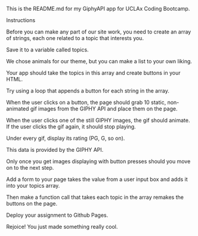 This is the README.md for my GiphyAPI app for UCLAx Coding Bootcamp.

Instructions

Before you can make any part of our site work, you need to create an array of strings, each one related to a topic that interests you.

Save it to a variable called topics.

We chose animals for our theme, but you can make a list to your own liking.

Your app should take the topics in this array and create buttons in your HTML.

Try using a loop that appends a button for each string in the array.

When the user clicks on a button, the page should grab 10 static, non-animated gif images from the GIPHY API and place them on the page.

When the user clicks one of the still GIPHY images, the gif should animate. If the user clicks the gif again, it should stop playing.

Under every gif, display its rating (PG, G, so on).

This data is provided by the GIPHY API.

Only once you get images displaying with button presses should you move on to the next step.

Add a form to your page takes the value from a user input box and adds it into your topics array.

Then make a function call that takes each topic in the array remakes the buttons on the page.

Deploy your assignment to Github Pages.

Rejoice! You just made something really cool.
